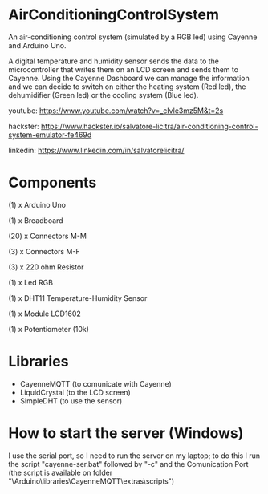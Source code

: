 # AirConditioningControlSystem
An air-conditioning control system (simulated by a RGB led) using Cayenne and Arduino Uno. ​

A digital temperature and humidity sensor sends the data to the microcontroller that writes them on an LCD screen and sends them to Cayenne. Using the Cayenne Dashboard we can manage the information and we can decide to switch on either the heating system (Red led), the dehumidifier (Green led) or the cooling system (Blue led).​

youtube: https://www.youtube.com/watch?v=_cIvle3mz5M&t=2s

hackster: https://www.hackster.io/salvatore-licitra/air-conditioning-control-system-emulator-fe469d

linkedin: https://www.linkedin.com/in/salvatorelicitra/

# Components
(1)   x Arduino Uno​

(1)   x Breadboard​

(20)  x Connectors M-M ​

(3)   x Connectors M-F ​

(3)   x 220 ohm Resistor ​

(1)   x Led RGB​

(1)   x DHT11 Temperature-Humidity Sensor​

(1)   x Module LCD1602​

(1)   x Potentiometer (10k)​

# Libraries
- CayenneMQTT (to comunicate with Cayenne)
- LiquidCrystal (to the LCD screen)
- SimpleDHT (to use the sensor)

# How to start the server (Windows)
I use the serial port, so I need to run the server on my laptop; to do this I run the script "cayenne-ser.bat" followed by "-c" and the Comunication Port (the script is available on folder "\Arduino\libraries\CayenneMQTT\extras\scripts")
